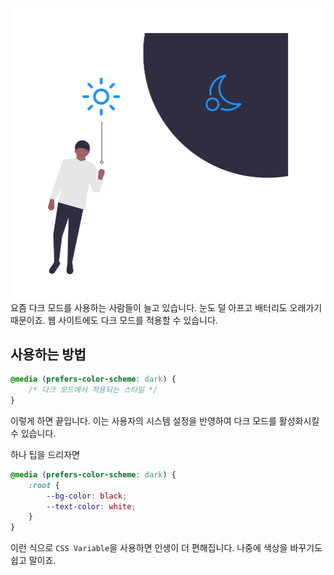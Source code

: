 ![Dark Mode](/assets/img/darkmode.png)
요즘 다크 모드를 사용하는 사람들이 늘고 있습니다. 눈도 덜 아프고 배터리도 오래가기 때문이죠. 웹 사이트에도 다크 모드를 적용할 수 있습니다.

## 사용하는 방법
```css
@media (prefers-color-scheme: dark) {
    /* 다크 모드에서 적용되는 스타일 */
}
```
이렇게 하면 끝입니다. 이는 사용자의 시스템 설정을 반영하여 다크 모드를 활성화시킬 수 있습니다.



하나 팁을 드리자면
```css
@media (prefers-color-scheme: dark) {
    :root {
        --bg-color: black;
        --text-color: white;
    }
}
```
이런 식으로 `CSS Variable`을 사용하면 인생이 더 편해집니다. 나중에 색상을 바꾸기도 쉽고 말이죠.